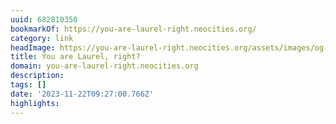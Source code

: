 ```yaml
---
uuid: 682810350
bookmarkOf: https://you-are-laurel-right.neocities.org/
category: link
headImage: https://you-are-laurel-right.neocities.org/assets/images/og-image.jpg
title: You are Laurel, right?
domain: you-are-laurel-right.neocities.org
description: 
tags: []
date: '2023-11-22T09:27:00.766Z'
highlights: 
---
```




